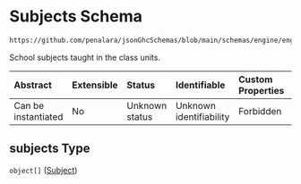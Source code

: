 # Subjects Schema

```txt
https://github.com/penalara/jsonGhcSchemas/blob/main/schemas/engine/engineSpecification.schema.json#/properties/subjects
```

School subjects taught in the class units.

| Abstract            | Extensible | Status         | Identifiable            | Custom Properties | Additional Properties | Access Restrictions | Defined In                                                                                               |
| :------------------ | :--------- | :------------- | :---------------------- | :---------------- | :-------------------- | :------------------ | :------------------------------------------------------------------------------------------------------- |
| Can be instantiated | No         | Unknown status | Unknown identifiability | Forbidden         | Allowed               | none                | [engineSpecification.schema.json\*](../../../out/engineSpecification.schema.json "open original schema") |

## subjects Type

`object[]` ([Subject](enginespecification-properties-subjects-subject.md))
